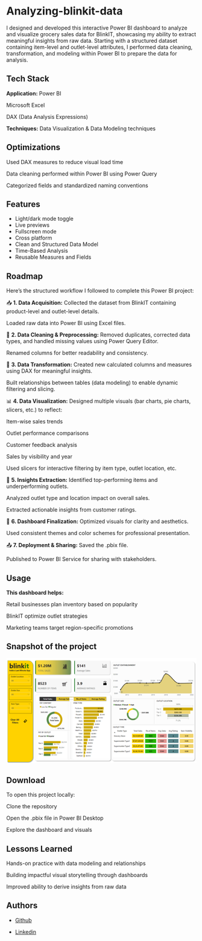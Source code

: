# Analyzing-blinkit-data

I designed and developed this interactive Power BI dashboard to analyze and visualize grocery sales data for BlinkIT, showcasing my ability to extract meaningful insights from raw data. Starting with a structured dataset containing item-level and outlet-level attributes, I performed data cleaning, transformation, and modeling within Power BI to prepare the data for analysis.

## Tech Stack

**Application:** Power BI

Microsoft Excel

DAX (Data Analysis Expressions)

**Techniques:** Data Visualization & Data Modeling techniques




## Optimizations

Used DAX measures to reduce visual load time

Data cleaning performed within Power BI using Power Query

Categorized fields and standardized naming conventions


## Features

- Light/dark mode toggle
- Live previews
- Fullscreen mode
- Cross platform
- Clean and Structured Data Model
- Time-Based Analysis
- Reusable Measures and Fields


## Roadmap

Here’s the structured workflow I followed to complete this Power BI project:

📥 **1. Data Acquisition:**
Collected the dataset from BlinkIT containing product-level and outlet-level details.

Loaded raw data into Power BI using Excel files.

🧹 **2. Data Cleaning & Preprocessing:**
Removed duplicates, corrected data types, and handled missing values using Power Query Editor.

Renamed columns for better readability and consistency.

🔁 **3. Data Transformation:**
Created new calculated columns and measures using DAX for meaningful insights.

Built relationships between tables (data modeling) to enable dynamic filtering and slicing.

📊 **4. Data Visualization:**
Designed multiple visuals (bar charts, pie charts, slicers, etc.) to reflect:

Item-wise sales trends

Outlet performance comparisons

Customer feedback analysis

Sales by visibility and year

Used slicers for interactive filtering by item type, outlet location, etc.

🎯 **5. Insights Extraction:**
Identified top-performing items and underperforming outlets.

Analyzed outlet type and location impact on overall sales.

Extracted actionable insights from customer ratings.

📌 **6. Dashboard Finalization:**
Optimized visuals for clarity and aesthetics.

Used consistent themes and color schemes for professional presentation.

📤 **7. Deployment & Sharing:**
Saved the .pbix file.

Published to Power BI Service for sharing with stakeholders.

## Usage

**This dashboard helps:**

Retail businesses plan inventory based on popularity

BlinkIT optimize outlet strategies

Marketing teams target region-specific promotions


## Snapshot of the project
![Dashboard Preview](https://github.com/rimshaaofficial/Analyzing-blinkit-data/blob/main/Snapshot%20of%20Dashboard.png)

## Download

To open this project locally:

Clone the repository

Open the .pbix file in Power BI Desktop

Explore the dashboard and visuals
    
## Lessons Learned

Hands-on practice with data modeling and relationships

Building impactful visual storytelling through dashboards

Improved ability to derive insights from raw data


## Authors

- [Github](https://www.github.com/rimshaaofficial)

- [Linkedin](https://www.linkedin.com/in/rimshaofficial/)

